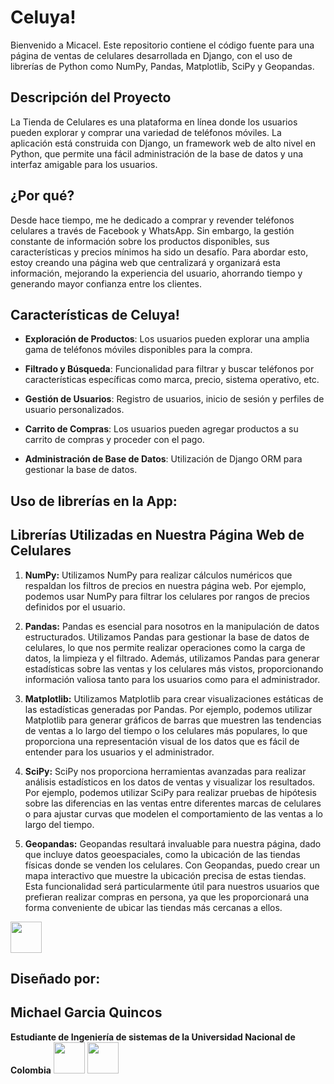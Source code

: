 # Celuya!

  

Bienvenido a Micacel. Este repositorio contiene el código fuente para una página de ventas de celulares desarrollada en Django, con el uso de librerías de Python como NumPy, Pandas, Matplotlib, SciPy y Geopandas.

  

## Descripción del Proyecto

  

La Tienda de Celulares es una plataforma en línea donde los usuarios pueden explorar y comprar una variedad de teléfonos móviles. La aplicación está construida con Django, un framework web de alto nivel en Python, que permite una fácil administración de la base de datos y una interfaz amigable para los usuarios.

## ¿Por qué?
Desde hace tiempo, me he dedicado a comprar y revender teléfonos celulares a través de Facebook y WhatsApp. Sin embargo, la gestión constante de información sobre los productos disponibles, sus características y precios mínimos ha sido un desafío. Para abordar esto, estoy creando una página web que centralizará y organizará esta información, mejorando la experiencia del usuario, ahorrando tiempo y generando mayor confianza entre los clientes.
  

## Características de Celuya!

  

-  **Exploración de Productos**: Los usuarios pueden explorar una amplia gama de teléfonos móviles disponibles para la compra.

-  **Filtrado y Búsqueda**: Funcionalidad para filtrar y buscar teléfonos por características específicas como marca, precio, sistema operativo, etc.

-  **Gestión de Usuarios**: Registro de usuarios, inicio de sesión y perfiles de usuario personalizados.

-  **Carrito de Compras**: Los usuarios pueden agregar productos a su carrito de compras y proceder con el pago.

-  **Administración de Base de Datos**: Utilización de Django ORM para gestionar la base de datos.

## Uso de librerías en la App:
  ## Librerías Utilizadas en Nuestra Página Web de Celulares

1. **NumPy:**
   Utilizamos NumPy para realizar cálculos numéricos que respaldan los filtros de precios en nuestra página web. Por ejemplo, podemos usar NumPy para filtrar los celulares por rangos de precios definidos por el usuario.

2. **Pandas:**
   Pandas es esencial para nosotros en la manipulación de datos estructurados. Utilizamos Pandas para gestionar la base de datos de celulares, lo que nos permite realizar operaciones como la carga de datos, la limpieza y el filtrado. Además, utilizamos Pandas para generar estadísticas sobre las ventas y los celulares más vistos, proporcionando información valiosa tanto para los usuarios como para el administrador.

3. **Matplotlib:**
   Utilizamos Matplotlib para crear visualizaciones estáticas de las estadísticas generadas por Pandas. Por ejemplo, podemos utilizar Matplotlib para generar gráficos de barras que muestren las tendencias de ventas a lo largo del tiempo o los celulares más populares, lo que proporciona una representación visual de los datos que es fácil de entender para los usuarios y el administrador.

4. **SciPy:**
   SciPy nos proporciona herramientas avanzadas para realizar análisis estadísticos en los datos de ventas y visualizar los resultados. Por ejemplo, podemos utilizar SciPy para realizar pruebas de hipótesis sobre las diferencias en las ventas entre diferentes marcas de celulares o para ajustar curvas que modelen el comportamiento de las ventas a lo largo del tiempo.

5. **Geopandas:**
  Geopandas resultará invaluable para nuestra página, dado que incluye datos geoespaciales, como la ubicación de las tiendas físicas donde se venden los celulares. Con Geopandas, puedo crear un mapa interactivo que muestre la ubicación precisa de estas tiendas. Esta funcionalidad será particularmente útil para nuestros usuarios que prefieran realizar compras en persona, ya que les proporcionará una forma conveniente de ubicar las tiendas más cercanas a ellos.



[<img src="https://upload.wikimedia.org/wikipedia/commons/thumb/6/6b/WhatsApp.svg/800px-WhatsApp.svg.png" width="50" height="50">](https://wa.me/+573204504857)
## Diseñado por:
  ## Michael Garcia Quincos
  

 **Estudiante de Ingeniería de sistemas de  la Universidad Nacional de Colombia**
 [<img src="https://upload.wikimedia.org/wikipedia/commons/thumb/9/91/Octicons-mark-github.svg/1200px-Octicons-mark-github.svg.png" width="50" height="50">](https://github.com/mgarciaqu)      [<img src="https://upload.wikimedia.org/wikipedia/commons/thumb/7/7e/Gmail_icon_%282020%29.svg/1200px-Gmail_icon_%282020%29.svg.png" width="50" height="50">](mailto:maicolgarciaquincos@gmail.com)

